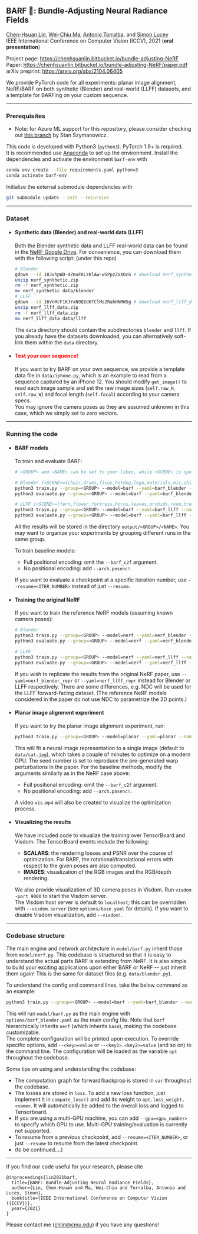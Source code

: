 ## BARF :vomiting_face:: Bundle-Adjusting Neural Radiance Fields
[Chen-Hsuan Lin](https://chenhsuanlin.bitbucket.io/),
[Wei-Chiu Ma](http://people.csail.mit.edu/weichium/),
[Antonio Torralba](https://groups.csail.mit.edu/vision/torralbalab/),
and [Simon Lucey](http://ci2cv.net/people/simon-lucey/)  
IEEE International Conference on Computer Vision (ICCV), 2021 (**oral presentation**) 

Project page: https://chenhsuanlin.bitbucket.io/bundle-adjusting-NeRF  
Paper: https://chenhsuanlin.bitbucket.io/bundle-adjusting-NeRF/paper.pdf  
arXiv preprint: https://arxiv.org/abs/2104.06405  

We provide PyTorch code for all experiments: planar image alignment, NeRF/BARF on both synthetic (Blender) and real-world (LLFF) datasets, and a template for BARFing on your custom sequence.

--------------------------------------

### Prerequisites

- Note: for Azure ML support for this repository, please consider checking out [this branch](https://github.com/szymanowiczs/bundle-adjusting-NeRF/tree/azureml_training_script) by Stan Szymanowicz.

This code is developed with Python3 (`python3`). PyTorch 1.9+ is required.  
It is recommended use [Anaconda](https://www.anaconda.com/products/individual) to set up the environment. Install the dependencies and activate the environment `barf-env` with
```bash
conda env create --file requirements.yaml python=3
conda activate barf-env
```
Initialize the external submodule dependencies with
```bash
git submodule update --init --recursive
```

--------------------------------------

### Dataset

- #### Synthetic data (Blender) and real-world data (LLFF)
    Both the Blender synthetic data and LLFF real-world data can be found in the [NeRF Google Drive](https://drive.google.com/drive/folders/128yBriW1IG_3NJ5Rp7APSTZsJqdJdfc1).
For convenience, you can download them with the following script: (under this repo)
  ```bash
  # Blender
  gdown --id 18JxhpWD-4ZmuFKLzKlAw-w5PpzZxXOcG # download nerf_synthetic.zip
  unzip nerf_synthetic.zip
  rm -f nerf_synthetic.zip
  mv nerf_synthetic data/blender
  # LLFF
  gdown --id 16VnMcF1KJYxN9QId6TClMsZRahHNMW5g # download nerf_llff_data.zip
  unzip nerf_llff_data.zip
  rm -f nerf_llff_data.zip
  mv nerf_llff_data data/llff
  ```
  The `data` directory should contain the subdirectories `blender` and `llff`.
  If you already have the datasets downloaded, you can alternatively soft-link them within the `data` directory.

- #### <span style="color:red">Test your own sequence!</span>
  If you want to try BARF on your own sequence, we provide a template data file in `data/iphone.py`, which is an example to read from a sequence captured by an iPhone 12.
  You should modify `get_image()` to read each image sample and set the raw image sizes (`self.raw_H`, `self.raw_W`) and focal length (`self.focal`) according to your camera specs.  
  You may ignore the camera poses as they are assumed unknown in this case, which we simply set to zero vectors.

--------------------------------------

### Running the code

- #### BARF models
  To train and evaluate BARF:
  ```bash
  # <GROUP> and <NAME> can be set to your likes, while <SCENE> is specific to datasets
  
  # Blender (<SCENE>={chair,drums,ficus,hotdog,lego,materials,mic,ship})
  python3 train.py --group=<GROUP> --model=barf --yaml=barf_blender --name=<NAME> --data.scene=<SCENE> --barf_c2f=[0.1,0.5]
  python3 evaluate.py --group=<GROUP> --model=barf --yaml=barf_blender --name=<NAME> --data.scene=<SCENE> --data.val_sub= --resume
  
  # LLFF (<SCENE>={fern,flower,fortress,horns,leaves,orchids,room,trex})
  python3 train.py --group=<GROUP> --model=barf --yaml=barf_llff --name=<NAME> --data.scene=<SCENE> --barf_c2f=[0.1,0.5]
  python3 evaluate.py --group=<GROUP> --model=barf --yaml=barf_llff --name=<NAME> --data.scene=<SCENE> --resume
  ```
  All the results will be stored in the directory `output/<GROUP>/<NAME>`.
  You may want to organize your experiments by grouping different runs in the same group.

  To train baseline models:
  - Full positional encoding: omit the `--barf_c2f` argument.
  - No positional encoding: add `--arch.posenc!`.
  
  If you want to evaluate a checkpoint at a specific iteration number, use `--resume=<ITER_NUMBER>` instead of just `--resume`.

- #### Training the original NeRF
  If you want to train the reference NeRF models (assuming known camera poses):
  ```bash
  # Blender
  python3 train.py --group=<GROUP> --model=nerf --yaml=nerf_blender --name=<NAME> --data.scene=<SCENE>
  python3 evaluate.py --group=<GROUP> --model=nerf --yaml=nerf_blender --name=<NAME> --data.scene=<SCENE> --data.val_sub= --resume
  
  # LLFF
  python3 train.py --group=<GROUP> --model=nerf --yaml=nerf_llff --name=<NAME> --data.scene=<SCENE>
  python3 evaluate.py --group=<GROUP> --model=nerf --yaml=nerf_llff --name=<NAME> --data.scene=<SCENE> --resume
  ```
  If you wish to replicate the results from the original NeRF paper, use `--yaml=nerf_blender_repr` or `--yaml=nerf_llff_repr` instead for Blender or LLFF respectively.
  There are some differences, e.g. NDC will be used for the LLFF forward-facing dataset.
  (The reference NeRF models considered in the paper do not use NDC to parametrize the 3D points.)

- #### Planar image alignment experiment
  If you want to try the planar image alignment experiment, run:
  ```bash
  python3 train.py --group=<GROUP> --model=planar --yaml=planar --name=<NAME> --seed=3 --barf_c2f=[0,0.4]
  ```
  This will fit a neural image representation to a single image (default to `data/cat.jpg`), which takes a couple of minutes to optimize on a modern GPU.
  The seed number is set to reproduce the pre-generated warp perturbations in the paper.
  For the baseline methods, modify the arguments similarly as in the NeRF case above:
  - Full positional encoding: omit the `--barf_c2f` argument.
  - No positional encoding: add `--arch.posenc!`.

  A video `vis.mp4` will also be created to visualize the optimization process.

- #### Visualizing the results
  We have included code to visualize the training over TensorBoard and Visdom.
  The TensorBoard events include the following:
  - **SCALARS**: the rendering losses and PSNR over the course of optimization. For BARF, the rotational/translational errors with respect to the given poses are also computed.
  - **IMAGES**: visualization of the RGB images and the RGB/depth rendering.
  
  We also provide visualization of 3D camera poses in Visdom.
  Run `visdom -port 9000` to start the Visdom server.  
  The Visdom host server is default to `localhost`; this can be overridden with `--visdom.server` (see `options/base.yaml` for details).
  If you want to disable Visdom visualization, add `--visdom!`.

--------------------------------------

### Codebase structure

The main engine and network architecture in `model/barf.py` inherit those from `model/nerf.py`.
This codebase is structured so that it is easy to understand the actual parts BARF is extending from NeRF.
It is also simple to build your exciting applications upon either BARF or NeRF -- just inherit them again!
This is the same for dataset files (e.g. `data/blender.py`).

To understand the config and command lines, take the below command as an example:
```bash
python3 train.py --group=<GROUP> --model=barf --yaml=barf_blender --name=<NAME> --data.scene=<SCENE> --barf_c2f=[0.1,0.5]
```
This will run `model/barf.py` as the main engine with `options/barf_blender.yaml` as the main config file.
Note that `barf` hierarchically inherits `nerf` (which inherits `base`), making the codebase customizable.  
The complete configuration will be printed upon execution.
To override specific options, add `--<key>=value` or `--<key1>.<key2>=value` (and so on) to the command line. The configuration will be loaded as the variable `opt` throughout the codebase.  
  
Some tips on using and understanding the codebase:
- The computation graph for forward/backprop is stored in `var` throughout the codebase.
- The losses are stored in `loss`. To add a new loss function, just implement it in `compute_loss()` and add its weight to `opt.loss_weight.<name>`. It will automatically be added to the overall loss and logged to Tensorboard.
- If you are using a multi-GPU machine, you can add `--gpu=<gpu_number>` to specify which GPU to use. Multi-GPU training/evaluation is currently not supported.
- To resume from a previous checkpoint, add `--resume=<ITER_NUMBER>`, or just `--resume` to resume from the latest checkpoint.
- (to be continued....)
  
--------------------------------------

If you find our code useful for your research, please cite
```
@inproceedings{lin2021barf,
  title={BARF: Bundle-Adjusting Neural Radiance Fields},
  author={Lin, Chen-Hsuan and Ma, Wei-Chiu and Torralba, Antonio and Lucey, Simon},
  booktitle={IEEE International Conference on Computer Vision ({ICCV})},
  year={2021}
}
```

Please contact me (chlin@cmu.edu) if you have any questions!
